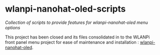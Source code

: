 # wlanpi-nanohat-oled-scripts

*Collection of scripts to provide features for wlanpi-nanohat-oled menu options*

This project has been closed and its files consolidated in to the WLANPi front panel menu project for ease of maintenance and installation : [wlanpi-nanohat-oled](https://github.com/WLAN-Pi/wlanpi-nanohat-oled).